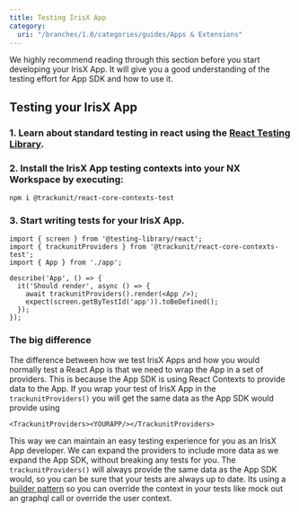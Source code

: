```yaml
---
title: Testing IrisX App
category:
  uri: "/branches/1.0/categories/guides/Apps & Extensions"
---
```



We highly recommend reading through this section before you start developing your IrisX App. It will give you a good understanding of the testing effort for App SDK and how to use it.

## Testing your IrisX App

### 1. Learn about standard testing in react using the [React Testing Library](https://testing-library.com/docs/react-testing-library/intro/).


### 2. Install the IrisX App testing contexts into your NX Workspace by executing:

```
npm i @trackunit/react-core-contexts-test
```


### 3. Start writing tests for your IrisX App. 

```
import { screen } from '@testing-library/react';
import { trackunitProviders } from '@trackunit/react-core-contexts-test';
import { App } from './app';

describe('App', () => {
  it('Should render', async () => {
    await trackunitProviders().render(<App />);
    expect(screen.getByTestId('app')).toBeDefined();
  });
});

```

### The big difference
The difference between how we test IrisX Apps and how you would normally test a React App is that we need to wrap the App in a set of providers. This is because the App SDK is using React Contexts to provide data to the App. If you wrap your test of IrisX App in the `trackunitProviders()` you will get the same data as the App SDK would provide using 
```
<TrackunitProviders><YOURAPP/></TrackunitProviders>
```

This way we can maintain an easy testing experience for you as an IrisX App developer. We can expand the providers to include more data as we expand the App SDK, without breaking any tests for you. The `trackunitProviders()` will always provide the same data as the App SDK would, so you can be sure that your tests are always up to date. Its using a [builder pattern](https://en.wikipedia.org/wiki/Builder_pattern#:~:text=The%20builder%20pattern%20is%20a,Gang%20of%20Four%20design%20patterns.) so you can override the context in your tests like mock out an graphql call or override the user context.
